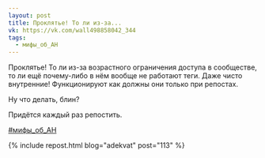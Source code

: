 ```yaml
---
layout: post
title: Проклятье! То ли из-за...
vk: https://vk.com/wall498858042_344
tags:
  - мифы_об_АН
---
```

Проклятье! То ли из-за возрастного ограничения доступа в сообществе, то ли ещё почему-либо в нём вообще не работают теги. Даже чисто внутренние! Функционируют как должны они только при репостах. 

Ну что делать, блин? 

Придётся каждый раз репостить.

[#мифы_об_АН](poisk.html#мифы_об_АН)

{% include repost.html blog="adekvat" post="113" %}